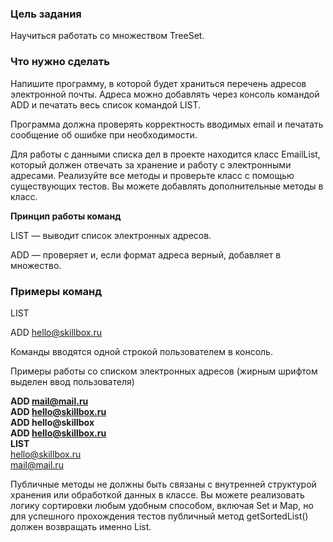 
### Цель задания

Научиться работать со множеством TreeSet.

### Что нужно сделать

Напишите программу, в которой будет храниться перечень адресов электронной почты. Адреса можно добавлять через консоль командой ADD и печатать весь список командой LIST.

Программа должна проверять корректность вводимых email и печатать сообщение об ошибке при необходимости.

Для работы с данными списка дел в проекте находится класс EmailList, который должен отвечать за хранение и работу с электронными адресами. Реализуйте все методы и проверьте класс с помощью существующих тестов. Вы можете добавлять дополнительные методы в класс.

**Принцип работы команд**

LIST — выводит список электронных адресов.

ADD — проверяет и, если формат адреса верный, добавляет в множество.

### Примеры команд

LIST

ADD hello@skillbox.ru

Команды вводятся одной строкой пользователем в консоль.

Примеры работы со списком электронных адресов (жирным шрифтом выделен ввод пользователя)

**ADD mail@mail.ru**\
**ADD hello@skillbox.ru**\
**ADD hello@skillbox**\
**ADD hello@skillbox.ru**\
**LIST**\
hello@skillbox.ru\
mail@mail.ru

Публичные методы не должны быть связаны с внутренней структурой хранения или обработкой данных в классе. 
Вы можете реализовать логику сортировки любым удобным способом, включая Set и Map, но для успешного прохождения тестов публичный метод getSortedList() должен возвращать именно List<String>.